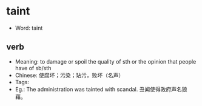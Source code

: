 # taint

- Word: taint

## verb

- Meaning: to damage or spoil the quality of sth or the opinion that people have of sb/sth
- Chinese: 使腐坏；污染；玷污，败坏（名声）
- Tags: 
- Eg.: The administration was tainted with scandal. 丑闻使得政府声名狼藉。

